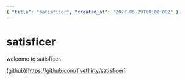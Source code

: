 ```yaml
---
{ "title": "satisficer", "created_at": "2025-05-29T00:00:00Z" }
---
```


# satisficer

welcome to satisficer.

(github)[https://github.com/fivethirty/satisficer]
